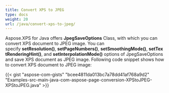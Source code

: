 ```yaml
---
title: Convert XPS to JPEG
type: docs
weight: 20
url: /java/convert-xps-to-jpeg/
---
```


Aspose.XPS for Java offers **JpegSaveOptions** Class, with which you can convert XPS document to JPEG image. You can specify **setResolution()**, **setPageNumbers()**, **setSmoothingMode()**, **setTextRenderingHint()**, and **setInterpolationMode()** options of JpegSaveOptions and save XPS document as JPEG image. Following code snippet shows how to convert XPS document to JPEG image:

{{< gist "aspose-com-gists" "bcee4811da013bc7a78dd41af768a9d2" "Examples-src-main-java-com-aspose-page-conversion-XPStoJPEG-XPStoJPEG.java" >}}
